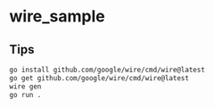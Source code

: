# wire_sample

## Tips

```bash
go install github.com/google/wire/cmd/wire@latest
go get github.com/google/wire/cmd/wire@latest
wire gen
go run .
```
